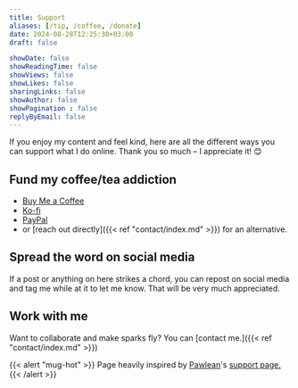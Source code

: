 ```yaml
---
title: Support
aliases: [/tip, /coffee, /donate]
date: 2024-08-28T12:25:38+03:00
draft: false

showDate: false
showReadingTime: false
showViews: false
showLikes: false
sharingLinks: false
showAuthor: false
showPagination : false
replyByEmail: false
---
```


If you enjoy my content and feel kind, here are all the different ways you can support what I do online. Thank you so much – I appreciate it! 😊

## Fund my coffee/tea addiction

- [Buy Me a Coffee](https://buymeacoffee.com/insidemordecai/)
- [Ko-fi](https://ko-fi.com/insidemordecai/)
- [PayPal](https://www.paypal.com/donate/?hosted_button_id=TMKDCYE64F7XW)
- or [reach out directly]({{< ref "contact/index.md" >}}) for an alternative. 

## Spread the word on social media

If a post or anything on here strikes a chord, you can repost on social media and tag me while at it to let me know. That will be very much appreciated. 

## Work with me

Want to collaborate and make sparks fly? You can [contact me.]({{< ref "contact/index.md" >}})

{{< alert "mug-hot" >}}
Page heavily inspired by [Pawlean](https://www.pawlean.com/)'s [support page.](https://www.pawlean.com/support)
{{< /alert >}}
